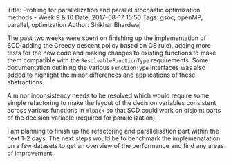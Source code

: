 Title: Profiling for parallelization and parallel stochastic optimization methods - Week 9 & 10
Date: 2017-08-17 15:50
Tags: gsoc, openMP, parallel, optimization
Author: Shikhar Bhardwaj

The past two weeks were spent on finishing up the implementation of SCD(adding the Greedy descent 
policy based on GS rule), adding more tests for the new code and making changes to existing
functions to make them compatible with the `ResolvableFunctionType` requirements. Some
documentation outlining the various `FunctionType` interfaces was also added to highlight the
minor differences and applications of these abstractions.

A minor inconsistency needs to be resolved which would require some simple refactoring to make
the layout of the decision variables consistent across various functions in `mlpack` so that
SCD could work on disjoint parts of the decision variable (required for parallelization).

I am planning to finish up the refactoring and parallelisation part within the next 1-2 days.
The next steps would be to benchmark the implemenatation on a few datasets to get an overview
of the performance and find any areas of improvement.
